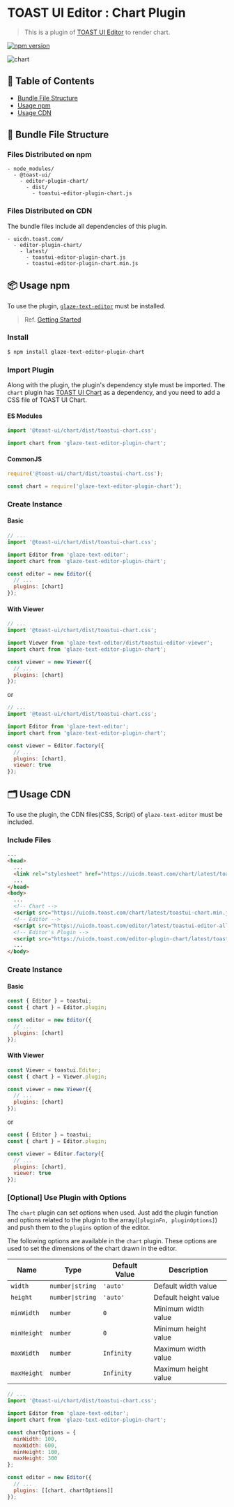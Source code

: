 # TOAST UI Editor : Chart Plugin

> This is a plugin of [TOAST UI Editor](https://github.com/nhn/tui.editor/tree/master/apps/editor) to render chart.

[![npm version](https://img.shields.io/npm/v/glaze-text-editor-plugin-chart.svg)](https://www.npmjs.com/package/glaze-text-editor-plugin-chart)

![chart](https://user-images.githubusercontent.com/37766175/121808323-d8d41000-cc92-11eb-9117-b92a435c9b43.png)

## 🚩 Table of Contents

- [Bundle File Structure](#-bundle-file-structure)
- [Usage npm](#-usage-npm)
- [Usage CDN](#-usage-cdn)

## 📁 Bundle File Structure

### Files Distributed on npm

```
- node_modules/
  - @toast-ui/
    - editor-plugin-chart/
      - dist/
        - toastui-editor-plugin-chart.js
```

### Files Distributed on CDN

The bundle files include all dependencies of this plugin.

```
- uicdn.toast.com/
  - editor-plugin-chart/
    - latest/
      - toastui-editor-plugin-chart.js
      - toastui-editor-plugin-chart.min.js
```

## 📦 Usage npm

To use the plugin, [`glaze-text-editor`](https://github.com/nhn/tui.editor/tree/master/apps/editor) must be installed.

> Ref. [Getting Started](https://github.com/nhn/tui.editor/blob/master/docs/en/getting-started.md)

### Install

```sh
$ npm install glaze-text-editor-plugin-chart
```

### Import Plugin

Along with the plugin, the plugin's dependency style must be imported. The `chart` plugin has [TOAST UI Chart](https://github.com/nhn/tui.chart) as a dependency, and you need to add a CSS file of TOAST UI Chart.

#### ES Modules

```js
import '@toast-ui/chart/dist/toastui-chart.css';

import chart from 'glaze-text-editor-plugin-chart';
```

#### CommonJS

```js
require('@toast-ui/chart/dist/toastui-chart.css');

const chart = require('glaze-text-editor-plugin-chart');
```

### Create Instance

#### Basic

```js
// ...
import '@toast-ui/chart/dist/toastui-chart.css';

import Editor from 'glaze-text-editor';
import chart from 'glaze-text-editor-plugin-chart';

const editor = new Editor({
  // ...
  plugins: [chart]
});
```

#### With Viewer

```js
// ...
import '@toast-ui/chart/dist/toastui-chart.css';

import Viewer from 'glaze-text-editor/dist/toastui-editor-viewer';
import chart from 'glaze-text-editor-plugin-chart';

const viewer = new Viewer({
  // ...
  plugins: [chart]
});
```

or

```js
// ...
import '@toast-ui/chart/dist/toastui-chart.css';

import Editor from 'glaze-text-editor';
import chart from 'glaze-text-editor-plugin-chart';

const viewer = Editor.factory({
  // ...
  plugins: [chart],
  viewer: true
});
```

## 🗂 Usage CDN

To use the plugin, the CDN files(CSS, Script) of `glaze-text-editor` must be included.

### Include Files

```html
...
<head>
  ...
  <link rel="stylesheet" href="https://uicdn.toast.com/chart/latest/toastui-chart.min.css" />
  ...
</head>
<body>
  ...
  <!-- Chart -->
  <script src="https://uicdn.toast.com/chart/latest/toastui-chart.min.js"></script>
  <!-- Editor -->
  <script src="https://uicdn.toast.com/editor/latest/toastui-editor-all.min.js"></script>
  <!-- Editor's Plugin -->
  <script src="https://uicdn.toast.com/editor-plugin-chart/latest/toastui-editor-plugin-chart.min.js"></script>
  ...
</body>
```

### Create Instance

#### Basic

```js
const { Editor } = toastui;
const { chart } = Editor.plugin;

const editor = new Editor({
  // ...
  plugins: [chart]
});
```

#### With Viewer

```js
const Viewer = toastui.Editor;
const { chart } = Viewer.plugin;

const viewer = new Viewer({
  // ...
  plugins: [chart]
});
```

or

```js
const { Editor } = toastui;
const { chart } = Editor.plugin;

const viewer = Editor.factory({
  // ...
  plugins: [chart],
  viewer: true
});
```

### [Optional] Use Plugin with Options

The `chart` plugin can set options when used. Just add the plugin function and options related to the plugin to the array(`[pluginFn, pluginOptions]`) and push them to the `plugins` option of the editor.

The following options are available in the `chart` plugin.
These options are used to set the dimensions of the chart drawn in the editor.

| Name        | Type             | Default Value | Description          |
| ----------- | ---------------- | ------------- | -------------------- |
| `width`     | `number\|string` | `'auto'`      | Default width value  |
| `height`    | `number\|string` | `'auto'`      | Default height value |
| `minWidth`  | `number`         | `0`           | Minimum width value  |
| `minHeight` | `number`         | `0`           | Minimum height value |
| `maxWidth`  | `number`         | `Infinity`    | Maximum width value  |
| `maxHeight` | `number`         | `Infinity`    | Maximum height value |

```js
// ...
import '@toast-ui/chart/dist/toastui-chart.css';

import Editor from 'glaze-text-editor';
import chart from 'glaze-text-editor-plugin-chart';

const chartOptions = {
  minWidth: 100,
  maxWidth: 600,
  minHeight: 100,
  maxHeight: 300
};

const editor = new Editor({
  // ...
  plugins: [[chart, chartOptions]]
});
```
